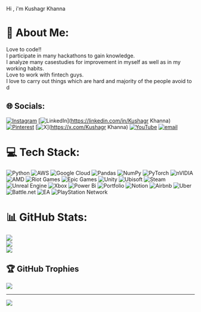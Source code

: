 Hi , i'm Kushagr Khanna


# 💫 About Me:
Love to code!!<br>I participate in many hackathons to gain knowledge.<br>I analyze many casestudies for improvement in myself as well as in my working habits.<br>Love to work with fintech guys.<br>I love to carry out things which are hard and majority of the people avoid to d


## 🌐 Socials:
[![Instagram](https://img.shields.io/badge/Instagram-%23E4405F.svg?logo=Instagram&logoColor=white)](https://instagram.com/kushagrburer) [![LinkedIn](https://img.shields.io/badge/LinkedIn-%230077B5.svg?logo=linkedin&logoColor=white)](https://linkedin.com/in/Kushagr Khanna) [![Pinterest](https://img.shields.io/badge/Pinterest-%23E60023.svg?logo=Pinterest&logoColor=white)](https://pinterest.com/kushagr) [![X](https://img.shields.io/badge/X-black.svg?logo=X&logoColor=white)](https://x.com/Kushagr Khanna) [![YouTube](https://img.shields.io/badge/YouTube-%23FF0000.svg?logo=YouTube&logoColor=white)](https://youtube.com/@@Productive_Kushagr) [![email](https://img.shields.io/badge/Email-D14836?logo=gmail&logoColor=white)](mailto:kushagr.khanna11@gmail.com) 

# 💻 Tech Stack:
![Python](https://img.shields.io/badge/python-3670A0?style=for-the-badge&logo=python&logoColor=ffdd54) ![AWS](https://img.shields.io/badge/AWS-%23FF9900.svg?style=for-the-badge&logo=amazon-aws&logoColor=white) ![Google Cloud](https://img.shields.io/badge/GoogleCloud-%234285F4.svg?style=for-the-badge&logo=google-cloud&logoColor=white) ![Pandas](https://img.shields.io/badge/pandas-%23150458.svg?style=for-the-badge&logo=pandas&logoColor=white) ![NumPy](https://img.shields.io/badge/numpy-%23013243.svg?style=for-the-badge&logo=numpy&logoColor=white) ![PyTorch](https://img.shields.io/badge/PyTorch-%23EE4C2C.svg?style=for-the-badge&logo=PyTorch&logoColor=white) ![nVIDIA](https://img.shields.io/badge/nVIDIA-%2376B900.svg?style=for-the-badge&logo=nVIDIA&logoColor=white) ![AMD](https://img.shields.io/badge/AMD-%23000000.svg?style=for-the-badge&logo=amd&logoColor=white) ![Riot Games](https://img.shields.io/badge/riotgames-D32936.svg?style=for-the-badge&logo=riotgames&logoColor=white) ![Epic Games](https://img.shields.io/badge/epicgames-%23313131.svg?style=for-the-badge&logo=epicgames&logoColor=white) ![Unity](https://img.shields.io/badge/unity-%23000000.svg?style=for-the-badge&logo=unity&logoColor=white) ![Ubisoft](https://img.shields.io/badge/Ubisoft-%23F5F5F5.svg?style=for-the-badge&logo=Ubisoft&logoColor=black) ![Steam](https://img.shields.io/badge/steam-%23000000.svg?style=for-the-badge&logo=steam&logoColor=white) ![Unreal Engine](https://img.shields.io/badge/unrealengine-%23313131.svg?style=for-the-badge&logo=unrealengine&logoColor=white) ![Xbox](https://img.shields.io/badge/xbox-%23107C10.svg?style=for-the-badge&logo=xbox&logoColor=white) ![Power Bi](https://img.shields.io/badge/power_bi-F2C811?style=for-the-badge&logo=powerbi&logoColor=black) ![Portfolio](https://img.shields.io/badge/Portfolio-%23000000.svg?style=for-the-badge&logo=firefox&logoColor=#FF7139) ![Notion](https://img.shields.io/badge/Notion-%23000000.svg?style=for-the-badge&logo=notion&logoColor=white) ![Airbnb](https://img.shields.io/badge/Airbnb-%23ff5a5f.svg?style=for-the-badge&logo=Airbnb&logoColor=white) ![Uber](https://img.shields.io/badge/Uber-%23000000.svg?style=for-the-badge&logo=Uber&logoColor=white) ![Battle.net](https://img.shields.io/badge/battle.net-%2300AEFF.svg?style=for-the-badge&logo=battle.net&logoColor=white) ![EA](https://img.shields.io/badge/ea-%23000000.svg?style=for-the-badge&logo=ea&logoColor=white) ![PlayStation Network](https://img.shields.io/badge/PSN-%230070D1.svg?style=for-the-badge&logo=Playstation&logoColor=white)
# 📊 GitHub Stats:
![](https://github-readme-stats.vercel.app/api?username=Kushagr1234&theme=merko&hide_border=false&include_all_commits=false&count_private=false)<br/>
![](https://nirzak-streak-stats.vercel.app/?user=Kushagr1234&theme=merko&hide_border=false)<br/>
![](https://github-readme-stats.vercel.app/api/top-langs/?username=Kushagr1234&theme=merko&hide_border=false&include_all_commits=false&count_private=false&layout=compact)

## 🏆 GitHub Trophies
![](https://github-profile-trophy.vercel.app/?username=Kushagr1234&theme=merko&no-frame=false&no-bg=false&margin-w=4)

---
[![](https://visitcount.itsvg.in/api?id=Kushagr1234&icon=3&color=1)](https://visitcount.itsvg.in)

<!-- Proudly created with GPRM ( https://gprm.itsvg.in ) -->
